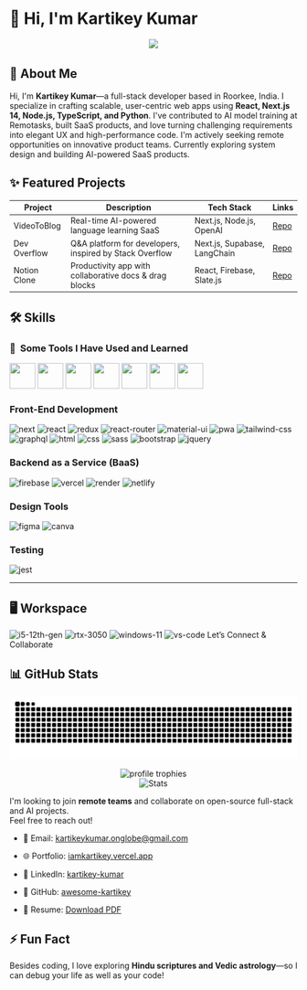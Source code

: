 
# 👋 Hi, I'm Kartikey Kumar
<p align="center">
  <img src="https://capsule-render.vercel.app/api?type=waving&height=200&text=Let's+collaborate!&fontAlign=50&fontAlignY=40&color=gradient"/>
</p>


## 👋 About Me

Hi, I'm **Kartikey Kumar**—a full-stack developer based in Roorkee, India. I specialize in crafting scalable, user-centric web apps using **React, Next.js 14, Node.js, TypeScript, and Python**. I've contributed to AI model training at Remotasks, built SaaS products, and love turning challenging requirements into elegant UX and high-performance code. I'm actively seeking remote opportunities on innovative product teams. Currently exploring system design and building AI-powered SaaS products.

## ✨ Featured Projects

| Project      | Description                                             | Tech Stack                   | Links                                                    |
| ------------ | ------------------------------------------------------- | ---------------------------- | -------------------------------------------------------- |
| VideoToBlog  | Real-time AI-powered language learning SaaS             | Next.js, Node.js, OpenAI     | [Repo](https://github.com/awesome-kartikey/speakEasyAI)  |
| Dev Overflow | Q&A platform for developers, inspired by Stack Overflow | Next.js, Supabase, LangChain | [Repo](https://github.com/awesome-kartikey/dev-overflow) |
| Notion Clone | Productivity app with collaborative docs & drag blocks  | React, Firebase, Slate.js    | [Repo](https://github.com/awesome-kartikey/notion-clone) |
## 🛠️ Skills

### 🚀 &nbsp;Some Tools I Have Used and Learned
<p align="left">
    <img src="https://cdn.jsdelivr.net/gh/devicons/devicon@latest/icons/c/c-original.svg" width="45" height="45"/>
    <img src="https://cdn.jsdelivr.net/gh/devicons/devicon@latest/icons/cplusplus/cplusplus-original.svg" width="45" height="45"/>
    <img src="https://cdn.jsdelivr.net/gh/devicons/devicon@latest/icons/java/java-original-wordmark.svg" width="45" height="45"/>
    <img src="https://cdn.jsdelivr.net/gh/devicons/devicon@latest/icons/python/python-original-wordmark.svg" width="45" height="45"/>
    <img src="https://cdn.jsdelivr.net/gh/devicons/devicon@latest/icons/javascript/javascript-original.svg" width="45" height="45"/>
    <img src="https://cdn.jsdelivr.net/gh/devicons/devicon@latest/icons/typescript/typescript-original.svg" width="45" height="45"/>
    <img src="https://cdn.jsdelivr.net/gh/devicons/devicon@latest/icons/nodejs/nodejs-original-wordmark.svg" width="45" height="45"/>
</p>

### Front-End Development

![next](https://img.shields.io/badge/Next-000000?style=for-the-badge&logo=nextdotjs&logoColor=FFFFFF)
![react](https://img.shields.io/badge/React-20232A?style=for-the-badge&logo=react&logoColor=61DAFB)
![redux](https://img.shields.io/badge/Redux-593D88?style=for-the-badge&logo=redux&logoColor=white)
![react-router](https://img.shields.io/badge/React_Router-CA4245?style=for-the-badge&logo=react-router&logoColor=white)
![material-ui](https://img.shields.io/badge/Material_UI-0081CB?style=for-the-badge&logo=mui&logoColor=white)
![pwa](https://img.shields.io/badge/Progressive_Web_App-4285F4?style=for-the-badge&logo=googlechrome&logoColor=white)
![tailwind-css](https://img.shields.io/badge/tailwind_css-06B6D4?style=for-the-badge&logo=tailwind-css&logoColor=white)
![graphql](https://img.shields.io/badge/GraphQL-E434AA?style=for-the-badge&logo=graphql&logoColor=white)
![html](https://img.shields.io/badge/HTML5-E34F26?style=for-the-badge&logo=html5&logoColor=white)
![css](https://img.shields.io/badge/CSS3-1572B6?style=for-the-badge&logo=css3&logoColor=white)
![sass](https://img.shields.io/badge/SASS-CC6699?style=for-the-badge&logo=sass&logoColor=white)
![bootstrap](https://img.shields.io/badge/Bootstrap-563D7C?style=for-the-badge&logo=bootstrap&logoColor=white)
![jquery](https://img.shields.io/badge/jQuery-0769AD?style=for-the-badge&logo=jquery&logoColor=white)

### Backend as a Service (BaaS)

![firebase](https://img.shields.io/badge/Firebase-ffaa00?style=for-the-badge&logo=Firebase&logoColor=white)
![vercel](https://img.shields.io/badge/Vercel-000000?style=for-the-badge&logo=Vercel&logoColor=white)
![render](https://img.shields.io/badge/render-430098?style=for-the-badge&logo=heroku&logoColor=white)
![netlify](https://img.shields.io/badge/Netlify-00C7B7?style=for-the-badge&logo=netlify&logoColor=white)

### Design Tools

![figma](https://img.shields.io/badge/figma-000000?style=for-the-badge&logo=figma&logoColor=white)
![canva](https://img.shields.io/badge/canva-00C4CC?style=for-the-badge&logo=canva&logoColor=white)

### Testing

![jest](https://img.shields.io/badge/Jest-C21325?style=for-the-badge&logo=jest&logoColor=white)

---

## 🖥️ Workspace

![i5-12th-gen](https://img.shields.io/badge/Intel-Core_i5_12th-0071C5?style=for-the-badge&logo=intel&logoColor=white)
![rtx-3050](https://img.shields.io/badge/NVIDIA-RTX_3050-76B900?style=for-the-badge&logo=nvidia&logoColor=white)
![windows-11](https://img.shields.io/badge/Windows_11-0078D6?style=for-the-badge&logo=windows&logoColor=white)
![vs-code](https://img.shields.io/badge/VS_Code-007ACC?style=for-the-badge&logo=Visual-Studio-Code&logoColor=white)
Let’s Connect & Collaborate




## 📊 GitHub Stats
<!-- start of snake animation -->
<p align="center">
  <img src="https://raw.githubusercontent.com/awesome-kartikey/awesome-kartikey/output/github-contribution-grid-snake.svg" alt="snake animation" />
</p>
<!-- end of snake animation -->

<div align="center"> <img src="https://github-profile-trophy.vercel.app/?username=awesome-kartikey&theme=darkhub&no-frame=true&row=1&column=6" alt="profile trophies" /> <br/> <img src="https://github-readme-stats.vercel.app/api?username=awesome-kartikey&show_icons=true&theme=tokyonight&include_all_commits=true" alt="Stats" /> </div>



I'm looking to join **remote teams** and collaborate on open-source full-stack and AI projects.  
Feel free to reach out!

- 📧 Email: [kartikeykumar.onglobe@gmail.com](mailto:kartikeykumar.onglobe@gmail.com)
    
- 🌐 Portfolio: [iamkartikey.vercel.app](https://iamkartikey.vercel.app/)
    
- 💼 LinkedIn: [kartikey-kumar](https://www.linkedin.com/in/kartikey-kumar/)
    
- 🐙 GitHub: [awesome-kartikey](https://github.com/awesome-kartikey)
    
- 📄 Resume: [Download PDF](https://iamkartikey.vercel.app/Kartikey_Kumar_Resume.pdf)

## ⚡ Fun Fact

Besides coding, I love exploring **Hindu scriptures and Vedic astrology**—so I can debug your life as well as your code!



<!--
**awesome-kartikey/awesome-kartikey** is a ✨ _special_ ✨ repository because its `README.md` (this file) appears on your GitHub profile.

Here are some ideas to get you started:
-->
